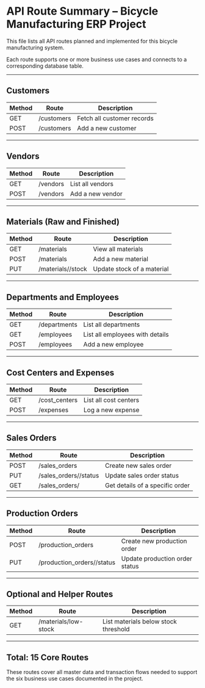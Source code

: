# API Route Summary – Bicycle Manufacturing ERP Project

This file lists all API routes planned and implemented for this bicycle manufacturing system.

Each route supports one or more business use cases and connects to a corresponding database table.

---

## Customers

| Method | Route        | Description                   |
|--------|--------------|-------------------------------|
| GET    | /customers   | Fetch all customer records    |
| POST   | /customers   | Add a new customer            |

---

## Vendors

| Method | Route       | Description          |
|--------|-------------|----------------------|
| GET    | /vendors    | List all vendors     |
| POST   | /vendors    | Add a new vendor     |

---

## Materials (Raw and Finished)

| Method | Route                  | Description                          |
|--------|------------------------|--------------------------------------|
| GET    | /materials             | View all materials                   |
| POST   | /materials             | Add a new material                   |
| PUT    | /materials/<id>/stock  | Update stock of a material           |

---

## Departments and Employees

| Method | Route         | Description                      |
|--------|---------------|----------------------------------|
| GET    | /departments  | List all departments             |
| GET    | /employees    | List all employees with details  |
| POST   | /employees    | Add a new employee               |

---

## Cost Centers and Expenses

| Method | Route           | Description                   |
|--------|-----------------|-------------------------------|
| GET    | /cost_centers   | List all cost centers         |
| POST   | /expenses       | Log a new expense             |

---

## Sales Orders

| Method | Route                        | Description                          |
|--------|------------------------------|--------------------------------------|
| POST   | /sales_orders                | Create new sales order               |
| PUT    | /sales_orders/<id>/status    | Update sales order status            |
| GET    | /sales_orders/<id>           | Get details of a specific order      |

---

## Production Orders

| Method | Route                            | Description                          |
|--------|----------------------------------|--------------------------------------|
| POST   | /production_orders               | Create new production order          |
| PUT    | /production_orders/<id>/status  | Update production order status       |

---

## Optional and Helper Routes

| Method | Route               | Description                             |
|--------|---------------------|-----------------------------------------|
| GET    | /materials/low-stock| List materials below stock threshold    |

---

## Total: 15 Core Routes

These routes cover all master data and transaction flows needed to support the six business use cases documented in the project.